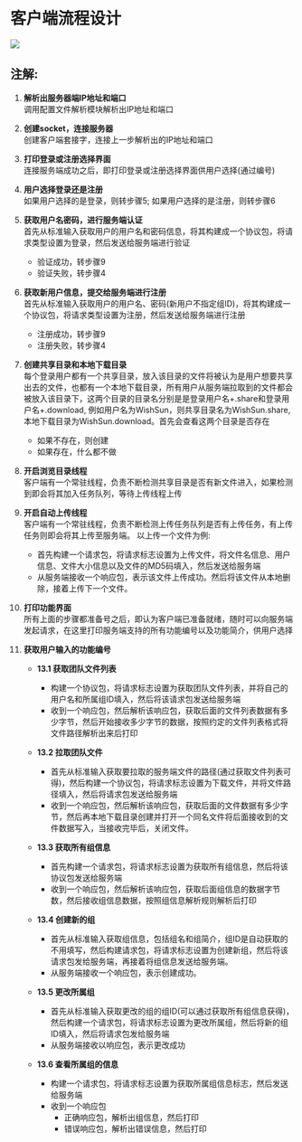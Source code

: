 # 客户端流程设计  
![](https://i.imgur.com/Im26wQe.png)
## 注解:  
1. **解析出服务器端IP地址和端口**    
   调用配置文件解析模块解析出IP地址和端口  

2. **创建socket，连接服务器**  
   创建客户端套接字，连接上一步解析出的IP地址和端口  

3. **打印登录或注册选择界面**  
   连接服务端成功之后，即打印登录或注册选择界面供用户选择(通过编号)  

4. **用户选择登录还是注册**   
   如果用户选择的是登录，则转步骤5; 如果用户选择的是注册，则转步骤6  
  
5. **获取用户名密码，进行服务端认证**   
   首先从标准输入获取用户的用户名和密码信息，将其构建成一个协议包，将请求类型设置为登录，然后发送给服务端进行验证  
	- 验证成功，转步骤9  
	- 验证失败，转步骤4  

6. **获取新用户信息，提交给服务端进行注册**   
   首先从标准输入获取用户的用户名、密码(新用户不指定组ID)，将其构建成一个协议包，将请求类型设置为注册，然后发送给服务端进行注册  
	- 注册成功，转步骤9  
	- 注册失败，转步骤4  

9. **创建共享目录和本地下载目录**    
   每个登录用户都有一个共享目录，放入该目录的文件将被认为是用户想要共享出去的文件，也都有一个本地下载目录，所有用户从服务端拉取到的文件都会被放入该目录下，这两个目录的目录名分别是是登录用户名+.share和登录用户名+.download, 例如用户名为WishSun，则共享目录名为WishSun.share,本地下载目录为WishSun.download。首先会查看这两个目录是否存在  
	- 如果不存在，则创建  
	- 如果存在，什么都不做  

10. **开启浏览目录线程**  
   客户端有一个常驻线程，负责不断检测共享目录是否有新文件进入，如果检测到即会将其加入任务队列，等待上传线程上传  

11. **开启自动上传线程**   
   客户端有一个常驻线程，负责不断检测上传任务队列是否有上传任务，有上传任务则即会将其上传至服务端。 以上传一个文件为例:  
	- 首先构建一个请求包，将请求标志设置为上传文件，将文件名信息、用户信息、文件大小信息以及文件的MD5码填入，然后发送给服务端  
	- 从服务端接收一个响应包，表示该文件上传成功。然后将该文件从本地删除，接着上传下一个文件。

12. **打印功能界面**   
   所有上面的步骤都准备号之后，即认为客户端已准备就绪，随时可以向服务端发起请求，在这里打印服务端支持的所有功能编号以及功能简介，供用户选择  

13. **获取用户输入的功能编号**  
	- **13.1 获取团队文件列表**   
		- 构建一个协议包，将请求标志设置为获取团队文件列表，并将自己的用户名和所属组ID填入，然后将该请求包发送给服务端  
		- 收到一个响应包，然后解析该响应包，获取后面的文件列表数据有多少字节，然后开始接收多少字节的数据，按照约定的文件列表格式将文件路径解析出来后打印  
		
	- **13.2 拉取团队文件**  
		- 首先从标准输入获取要拉取的服务端文件的路径(通过获取文件列表可得)，然后构建一个协议包，将请求标志设置为下载文件，并将文件路径填入，然后将请求包发送给服务端  
		- 收到一个响应包，然后解析该响应包，获取后面的文件数据有多少字节，然后再本地下载目录创建并打开一个同名文件将后面接收到的文件数据写入，当接收完毕后，关闭文件。  
		  
	- **13.3 获取所有组信息**  
		- 首先构建一个请求包，将请求标志设置为获取所有组信息，然后将该协议包发送给服务端  
		- 收到一个响应包，然后解析该响应包，获取后面组信息的数据字节数，然后接收组信息数据，按照组信息解析规则解析后打印  
		  
	- **13.4 创建新的组**  
		- 首先从标准输入获取组信息，包括组名和组简介，组ID是自动获取的不用填写，然后构建请求包，将请求标志设置为创建新组，然后将该请求包发给服务端，再接着将组信息发送给服务端。
		- 从服务端接收一个响应包，表示创建成功。  
		  
	- **13.5 更改所属组**  
		- 首先从标准输入获取更改的组的组ID(可以通过获取所有组信息获得)，然后构建一个请求包，将请求标志设置为更改所属组，然后将新的组ID填入，然后将请求包发给服务端  
		- 从服务端接收以响应包，表示更改成功  
		
	- **13.6 查看所属组的信息**
		- 构建一个请求包，将请求标志设置为获取所属组信息标志，然后发送给服务端  
		- 收到一个响应包  
			- 正确响应包，解析出组信息，然后打印  
			- 错误响应包，解析出错误信息，然后打印